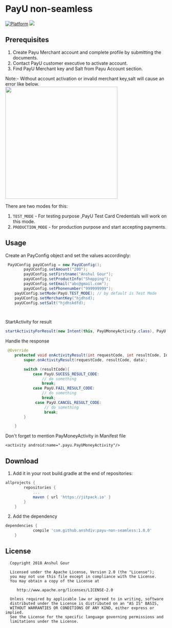 PayU non-seamless
============================
[![Platform](https://img.shields.io/badge/platform-android-green.svg)](http://developer.android.com/index.html)
[![](https://jitpack.io/v/anshdiv/payu-non-seamless.svg)](https://jitpack.io/#anshdiv/payu-non-seamless)


Prerequisites
-----
1. Create Payu Merchant account and complete profile by submitting the documents.<br />
2. Contact PayU customer executive to activate account.<br />
3. Find PayU Merchant key and Salt from Payu Account section.<br />

Note:- Without account activation or invalid merchant key,salt will cause an error like below. <br/>
 <img src="https://i.stack.imgur.com/YUjAX.png" width="350"/>

There are two modes for this:
1. `TEST_MODE` - For testing purpose ,PayU Test Card Credentials will work on this mode.
2. `PRODUCTION_MODE` - for production purpose and start accepting payments.



Usage
-----

Create an PayConfig object and set the values accordingly:
```java
 PayUConfig payUConfig = new PayUConfig();
        payUConfig.setAmount("200");
        payUConfig.setFirstname("Anshul Gour");
        payUConfig.setProductInfo("Shopping");
        payUConfig.setEmail("abc@gmail.com");
        payUConfig.setPhonenumber("999999999");
	payUConfig.setMode(PayU.TEST_MODE); // by default is Test Mode
	payUConfig.setMerchantKey("hjdhsd);
	payUConfig.setSalt("hjdhskdfd);

	
```

StartActivity for result
```java
startActivityForResult(new Intent(this, PayUMoneyActivity.class), PayU.REQUEST_CODE);
```
Handle the response 
```java
 @Override
    protected void onActivityResult(int requestCode, int resultCode, Intent data) {
        super.onActivityResult(requestCode, resultCode, data);

        switch (resultCode){
            case PayU.SUCESS_RESULT_CODE:
                // do something
                break;
            case PayU.FAIL_RESULT_CODE:
                // do something
                break;
             case PayU.CANCEL_RESULT_CODE:
                 // do something
                 break;
        }

    }
```
Don't forget to mention PayMoneyActivity in Manifest file

```Manifest
<activity android:name=".payu.PayUMoneyActivity"/>
```

Download
-------

1. Add it in your root build.gradle at the end of repositories:

```groovy
allprojects {
		repositories {
			...
			maven { url 'https://jitpack.io' }
		}
	}
```
2. Add the dependency
```groovy
dependencies {
	        compile 'com.github.anshdiv:payu-non-seamless:1.0.0'
	}
```

License
-------

      Copyright 2018 Anshul Gour
   
      Licensed under the Apache License, Version 2.0 (the "License");
      you may not use this file except in compliance with the License.
      You may obtain a copy of the License at

         http://www.apache.org/licenses/LICENSE-2.0

      Unless required by applicable law or agreed to in writing, software
      distributed under the License is distributed on an "AS IS" BASIS,
      WITHOUT WARRANTIES OR CONDITIONS OF ANY KIND, either express or implied.
      See the License for the specific language governing permissions and
      limitations under the License.

